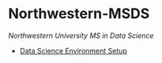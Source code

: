 # Northwestern-MSDS
*Northwestern University MS in Data Science*

-   [Data Science Environment Setup][]

[Data Science Environment Setup]: /Atom_Setup.md
